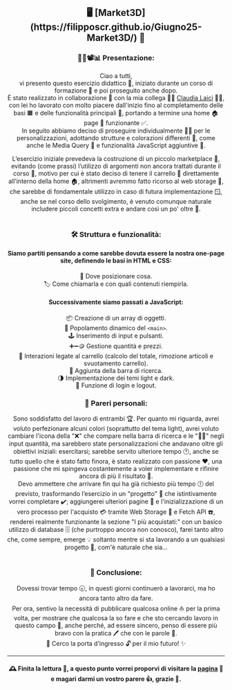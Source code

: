 

<h2 style="text-align:center">🖥️ [Market3D](https://filipposcr.github.io/Giugno25-Market3D/) 🧊</h2>
<div align="center">

### 👨‍💻📽️📊 Presentazione:
Ciao a tutti,  
vi presento questo esercizio didattico 📐, iniziato durante un corso di formazione 📖 e poi proseguito anche dopo.  
È stato realizzato in collaborazione 👫 con la mia collega 👩‍💻 [Claudia Laici](https://github.com/Claudia-Laici/Claudia-Laici) 👩‍🎓, con lei ho lavorato con molto piacere dall'inizio fino al completamento delle basi 🟧 e delle funzionalità principali 🔷, portando a termine una home 🏠 page  📄 funzionante ✅.  
In seguito abbiamo deciso di proseguire individualmente 🧍‍♂️ per le personalizzazioni, adottando strutture e colorazioni differenti 🎨, come anche le Media Query 📱 e funzionalità JavaScript aggiuntive 🧠.

L’esercizio iniziale prevedeva la costruzione di un piccolo marketplace 🏪, evitando (come prassi) l’utilizzo di argomenti non ancora trattati durante il corso 📖, motivo per cui è stato deciso di tenere il carrello 🛒 direttamente all’interno della home 🏠, altrimenti avremmo fatto ricorso al web storage 💾, che sarebbe di fondamentale utilizzo in caso di futura implementazione 🪟, anche se nel corso dello svolgimento, è venuto comunque naturale includere piccoli concetti extra e andare così un po' oltre 🚀.
<br>
<br>

### 🛠 Struttura e funzionalità:
#### Siamo partiti pensando a come sarebbe dovuta essere la nostra one-page site, definendo le basi in HTML e CSS:
📍 Dove posizionare cosa.  
🏷️ Come chiamarla e con quali contenuti riempirla.

#### Successivamente siamo passati a JavaScript:
📦 Creazione di un array di oggetti.  
🧩 Popolamento dinamico del `<main>`.  
🕹️ Inserimento di input e pulsanti.  
➕➖🪙 Gestione quantità e prezzi.  
🛒 Interazioni legate al carrello (calcolo del totale, rimozione articoli e svuotamento carrello).  
🔎 Aggiunta della barra di ricerca.  
🌗 Implementazione dei temi light e dark.  
🔐 Funzione di login e logout.
<br>

### 💬 Pareri personali:
Sono soddisfatto del lavoro di entrambi 🏆. Per quanto mi riguarda, avrei voluto perfezionare alcuni colori (soprattutto del tema light), avrei voluto cambiare l'icona della "❌" che compare nella barra di ricerca e le "🔼🔽" negli input quantità, ma sarebbero state personalizzazioni che andavano oltre gli obiettivi iniziali: esercitarsi;  sarebbe servito ulteriore tempo 🕐, anche se tutto quello che è stato fatto finora, è stato realizzato con passione ❤️, una passione che mi spingeva costantemente a voler implementare e rifinire ancora di più il risultato 🗿.  
Devo ammettere che arrivare fin qui ha già richiesto più tempo 🕕 del previsto, trasformando l’esercizio in un "progetto" 🏰 che istintivamente vorrei completare ✔️;  aggiungerei ulteriori pagine 📄 e l'inizializzazione di un vero processo per l'acquisto 💳 tramite Web Storage 💾 e Fetch API ☎️, renderei realmente funzionante la sezione "I più acquistati:" con un basico utilizzo di database 🗄️ (che purtroppo ancora non conosco), farei tanto altro che, come sempre, emerge 💡 soltanto mentre si sta lavorando a un qualsiasi progetto 🗼, com'è naturale che sia...
<br>
<br>

### 🔐 Conclusione:
Dovessi trovar tempo 🕣, in questi giorni continuerò a lavorarci, ma ho ancora tanto altro da fare.  
Per ora, sentivo la necessità di pubblicare qualcosa online ⛵ per la prima volta, per mostrare che qualcosa la so fare e che sto cercando lavoro in questo campo 💪, anche perché, ad essere sincero, penso di essere più bravo con la pratica 🖊️ che con le parole 🎺.  
🚪 Cerco la porta d’ingresso 🔓 per il mio futuro! ✨

---

#### 🕰️ Finita la lettura 📗, a questo punto vorrei proporvi di visitare la [pagina](https://filipposcr.github.io/Giugno25-Market3D/) 🛬 e magari darmi un vostro parere 👍, grazie 🎩.
</div>